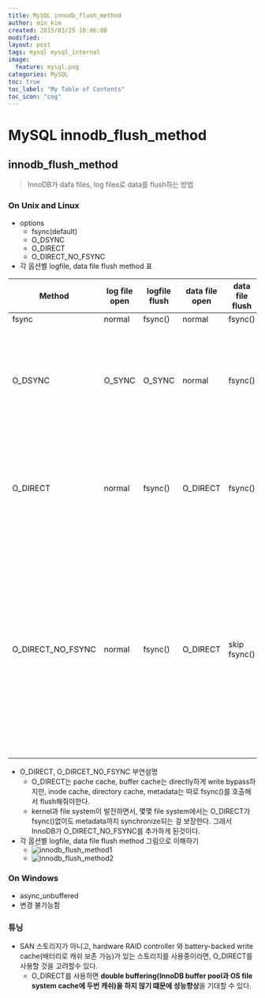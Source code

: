 ```yaml
---
title: MySQL innodb_flush_method
author: min_kim
created: 2015/03/25 10:06:08
modified:
layout: post
tags: mysql mysql_internal
image:
  feature: mysql.png
categories: MySQL
toc: true
toc_label: "My Table of Contents"
toc_icon: "cog"
---
```



# MySQL innodb_flush_method

## innodb_flush_method

> InnoDB가 dafa files, log files로 data를 flush하는 방법

### On Unix and Linux

  * options
    * fsync(default)
    * O_DSYNC
    * O_DIRECT
    * O_DIRECT_NO_FSYNC
  * 각 옵션별 logfile, data file flush method 표
  <table>
  <thead>
  <tr>
    <th>Method</th>
    <th>log file open</th>
    <th>logfile flush</th>
    <th>data file open</th>
    <th>data file flush</th>
    <th>설명</th>
  </tr>
  </thead>
  <tbody>
  <tr>
    <td>fsync</td>
    <td>normal</td>
    <td>fsync()</td>
    <td>normal</td>
    <td>fsync()</td>
    <td>default</td>
  </tr>
  <tr>
    <td>O_DSYNC</td>
    <td>O_SYNC</td>
    <td>O_SYNC</td>
    <td>normal</td>
    <td>fsync()</td>
    <td>이름은 O_DSYNC인데 실제론 O_SYNC임. O_DSYNC를 쓰기에는 몇몇 Unix시스템에서 문제가 있었다고함. <em>synchronized I/O</em>로서, write작업시 hardware단까지 fsync함.</td>
  </tr>
  <tr>
    <td>O_DIRECT</td>
    <td>normal</td>
    <td>fsync()</td>
    <td>O_DIRECT</td>
    <td>fsync()</td>
    <td>OS caching을 하지 않고 <em>direct I/O</em>로 innodb_buffer_pool에서 file로 I/O함. direct I/O을 지원하는 GNU/Linux versions, FreeBSD, and Solaris에서 사용가능</td>
  </tr>
  <tr>
    <td>O_DIRECT_NO_FSYNC</td>
    <td>normal</td>
    <td>fsync()</td>
    <td>O_DIRECT</td>
    <td>skip fsync()</td>
    <td>O_DIRECT와는 달리 flush를 위해서 fsync()함수를 호출하지 않음. 원래 O_DIRECT는 data를 file까지 direct하게 쓰지만 완전한 synchronous I/O를 보장하지는 않으므로, 내부적으로 flush를 위해서 fsync()를 호출했었는데, 이 옵션에서는 fsync()호출을 생략한다. 이는 file system type에 따라 적합 여부를 확인해야한다. (XFS에는 사용하면 안됨)</td>
  </tr>
  </tbody>
  </table>

  * O_DIRECT, O_DIRCET_NO_FSYNC 부연설명
    * O_DIRECT는 pache cache, buffer cache는 directly하게 write bypass하지만, inode cache, directory cache, metadata는 따로 fsync()를 호출해서 flush해줘야한다.
    * kernel과 file system이 발전하면서, 몇몇 file system에서는 O_DIRECT가 fsync()없이도 metadata까지 synchronize되는 걸 보장한다. 그래서 InnoDB가 O_DIRECT_NO_FSYNC를 추가하게 된것이다.
  * 각 옵션별 logfile, data file flush method 그림으로 이해하기
    * ![innodb_flush_method1]({{site_url}}/uploads/innodb_flush_method11.jpg)
    * ![innodb_flush_method2]({{site_url}}/uploads/innodb_flush_method21.jpg)

### On Windows

  * async_unbuffered
  * 변경 불가능함

### 튜닝

  * SAN 스토리지가 아니고, hardware RAID controller 와 battery-backed write cache(배터리로 캐쉬 보존 가능)가 있는 스토리지를 사용중이라면, O_DIRECT를 사용할 것을 고려할수 있다.
    * O_DIRECT를 사용하면 **double buffering(InnoDB buffer pool과 OS file system cache에 두번 캐쉬)을 하지 않기 떄문에 성능향상**을 기대할 수 있다.

